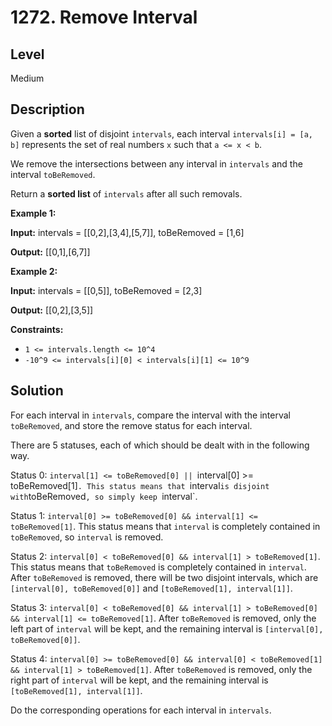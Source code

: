 # 1272. Remove Interval
## Level
Medium

## Description
Given a **sorted** list of disjoint `intervals`, each interval `intervals[i] = [a, b]` represents the set of real numbers `x` such that `a <= x < b`.

We remove the intersections between any interval in `intervals` and the interval `toBeRemoved`.

Return a **sorted list** of `intervals` after all such removals.

**Example 1:**

**Input:** intervals = [[0,2],[3,4],[5,7]], toBeRemoved = [1,6]

**Output:** [[0,1],[6,7]]

**Example 2:**

**Input:** intervals = [[0,5]], toBeRemoved = [2,3]

**Output:** [[0,2],[3,5]]

**Constraints:**

* `1 <= intervals.length <= 10^4`
* `-10^9 <= intervals[i][0] < intervals[i][1] <= 10^9`

## Solution
For each interval in `intervals`, compare the interval with the interval `toBeRemoved`, and store the remove status for each interval.

There are 5 statuses, each of which should be dealt with in the following way.

Status 0: `interval[1] <= toBeRemoved[0] || `interval[0] >= toBeRemoved[1]`. This status means that `interval` is disjoint with `toBeRemoved`, so simply keep `interval`.

Status 1: `interval[0] >= toBeRemoved[0] && interval[1] <= toBeRemoved[1]`. This status means that `interval` is completely contained in `toBeRemoved`, so `interval` is removed.

Status 2: `interval[0] < toBeRemoved[0] && interval[1] > toBeRemoved[1]`. This status means that `toBeRemoved` is completely contained in `interval`. After `toBeRemoved` is removed, there will be two disjoint intervals, which are `[interval[0], toBeRemoved[0]]` and `[toBeRemoved[1], interval[1]]`.

Status 3: `interval[0] < toBeRemoved[0] && interval[1] > toBeRemoved[0] && interval[1] <= toBeRemoved[1]`. After `toBeRemoved` is removed, only the left part of `interval` will be kept, and the remaining interval is `[interval[0], toBeRemoved[0]]`.

Status 4: `interval[0] >= toBeRemoved[0] && interval[0] < toBeRemoved[1] && interval[1] > toBeRemoved[1]`. After `toBeRemoved` is removed, only the right part of `interval` will be kept, and the remaining interval is `[toBeRemoved[1], interval[1]]`.

Do the corresponding operations for each interval in `intervals`.
